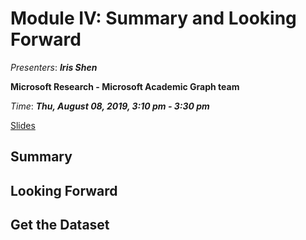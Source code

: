 # Module IV: Summary and Looking Forward

_Presenters_: _**Iris Shen**_

**Microsoft Research - Microsoft Academic Graph team**

_Time_: _**Thu, August 08, 2019, 3:10 pm - 3:30 pm**_

[Slides](./Module_VI_GraphKnowledgeGraph_KDD2019_HandsOn.pdf) 

## Summary

## Looking Forward

## Get the Dataset

